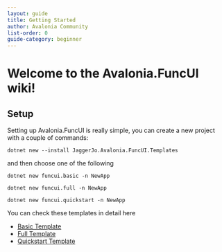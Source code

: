 ```yaml
---
layout: guide
title: Getting Started
author: Avalonia Community
list-order: 0
guide-category: beginner
---
```

# Welcome to the Avalonia.FuncUI wiki!

## Setup
Setting up Avalonia.FuncUI is really simple, you can create a new project with a couple of commands:
```
dotnet new --install JaggerJo.Avalonia.FuncUI.Templates
```
and then choose one of the following

```
dotnet new funcui.basic -n NewApp
```
```
dotnet new funcui.full -n NewApp
```
```
dotnet new funcui.quickstart -n NewApp
```

You can check these templates in detail here
- [Basic Template](./Basic-Template.html)
- [Full Template](./Full-Template.html)
- [Quickstart Template](./Quickstart-Template.html)